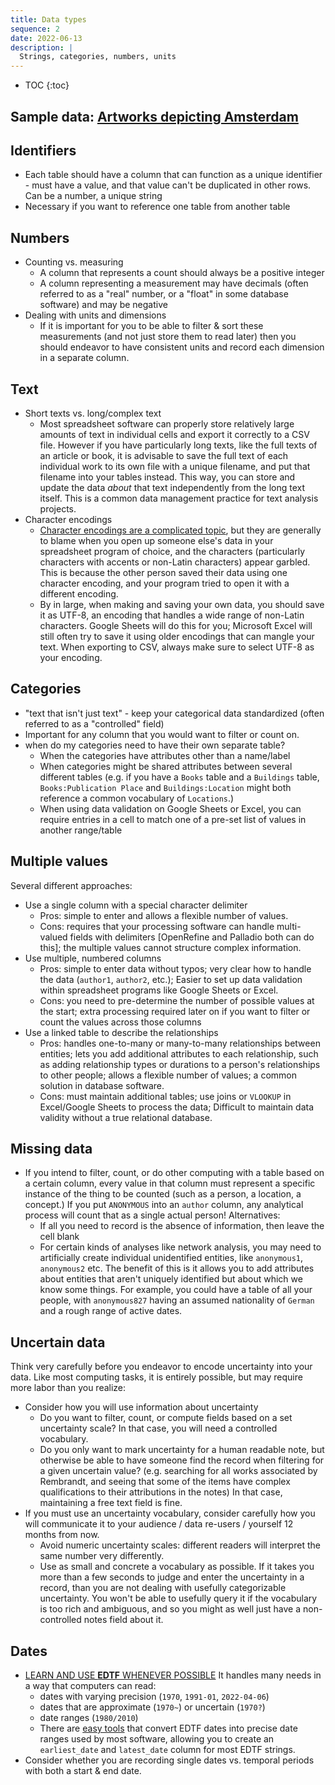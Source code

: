 ```yaml
---
title: Data types
sequence: 2
date: 2022-06-13
description: |
  Strings, categories, numbers, units
---
```


* TOC
{:toc}

## Sample data: [Artworks depicting Amsterdam](https://docs.google.com/spreadsheets/d/1P7or2IH0FZG0UsqHJRt71L3I8Ptxc80rxE7bai7ecUA/edit#gid=1462177897)

## Identifiers

- Each table should have a column that can function as a unique identifier - must have a value, and that value can't be duplicated in other rows. Can be a number, a unique string
- Necessary if you want to reference one table from another table

## Numbers

- Counting vs. measuring
  - A column that represents a count should always be a positive integer
  - A column representing a measurement may have decimals (often referred to as a "real" number, or a "float" in some database software) and may be negative
- Dealing with units and dimensions
  - If it is important for you to be able to filter & sort these measurements (and not just store them to read later) then you should endeavor to have consistent units and record each dimension in a separate column.

## Text

- Short texts vs. long/complex text
  - Most spreadsheet software can properly store relatively large amounts of text in individual cells and export it correctly to a CSV file. However if you have particularly long texts, like the full texts of an article or book, it is advisable to save the full text of each individual work to its own file with a unique filename, and put that filename into your tables instead. This way, you can store and update the data *about* that text independently from the long text itself. This is a common data management practice for text analysis projects.
- Character encodings
  - [Character encodings are a complicated topic](https://www.w3.org/International/questions/qa-what-is-encoding), but they are generally to blame when you open up someone else's data in your spreadsheet program of choice, and the characters (particularly characters with accents or non-Latin characters) appear garbled. This is because the other person saved their data using one character encoding, and your program tried to open it with a different encoding.
  - By in large, when making and saving your own data, you should save it as UTF-8, an encoding that handles a wide range of non-Latin characters. Google Sheets will do this for you; Microsoft Excel will still often try to save it using older encodings that can mangle your text. When exporting to CSV, always make sure to select UTF-8 as your encoding.

## Categories

- "text that isn't just text" - keep your categorical data standardized (often referred to as a "controlled" field)
- Important for any column that you would want to filter or count on.
- when do my categories need to have their own separate table?
  - When the categories have attributes other than a name/label
  - When categories might be shared attributes between several different tables (e.g. if you have a `Books` table and a `Buildings` table, `Books:Publication Place` and `Buildings:Location` might both reference a common vocabulary of `Locations`.)
  - When using data validation on Google Sheets or Excel, you can require entries in a cell to match one of a pre-set list of values in another range/table

## Multiple values

Several different approaches:

- Use a single column with a special character delimiter
  - Pros: simple to enter and allows a flexible number of values.
  - Cons: requires that your processing software can handle multi-valued fields with delimiters \[OpenRefine and Palladio both can do this\]; the multiple values cannot structure complex information.
- Use multiple, numbered columns
  - Pros: simple to enter data without typos; very clear how to handle the data (`author1`, `author2`, etc.); Easier to set up data validation within spreadsheet programs like Google Sheets or Excel.
  - Cons: you need to pre-determine the number of possible values at the start; extra processing required later on if you want to filter or count the values across those columns
- Use a linked table to describe the relationships
  - Pros: handles one-to-many or many-to-many relationships between entities; lets you add additional attributes to each relationship, such as adding relationship types or durations to a person's relationships to other people; allows a flexible number of values; a common solution in database software.
  - Cons: must maintain additional tables; use joins or `VLOOKUP` in Excel/Google Sheets to process the data; Difficult to maintain data validity without a true relational database.

## Missing data

- If you intend to filter, count, or do other computing with a table based on a certain column, every value in that column must represent a specific instance of the thing to be counted (such as a person, a location, a concept.) If you put `ANONYMOUS` into an `author` column, any analytical process will count that as a single actual person! Alternatives:
  - If all you need to record is the absence of information, then leave the cell blank
  - For certain kinds of analyses like network analysis, you may need to artificially create individual unidentified entities, like `anonymous1`, `anonymous2` etc. The benefit of this is it allows you to add attributes about entities that aren't uniquely identified but about which we know some things. For example, you could have a table of all your people, with `anonymous827` having an assumed nationality of `German` and a rough range of active dates.

## Uncertain data

Think very carefully before you endeavor to encode uncertainty into your data. Like most computing tasks, it is entirely possible, but may require more labor than you realize:

- Consider how you will use information about uncertainty
  - Do you want to filter, count, or compute fields based on a set uncertainty scale? In that case, you will need a controlled vocabulary.
  - Do you only want to mark uncertainty for a human readable note, but otherwise be able to have someone find the record when filtering for a given uncertain value? (e.g. searching for all works associated by Rembrandt, and seeing that some of the items have complex qualifications to their attributions in the notes) In that case, maintaining a free text field is fine.
- If you must use an uncertainty vocabulary, consider carefully how you will communicate it to your audience / data re-users / yourself 12 months from now.
  - Avoid numeric uncertainty scales: different readers will interpret the same number very differently.
  - Use as small and concrete a vocabulary as possible. If it takes you more than a few seconds to judge and enter the uncertainty in a record, than you are not dealing with usefully categorizable uncertainty. You won't be able to usefully query it if the vocabulary is too rich and ambiguous, and so you might as well just have a non-controlled notes field about it.

## Dates

- [LEARN AND USE **EDTF** WHENEVER POSSIBLE](https://miro.com/app/board/o9J_l_LUDX4=/) It handles many needs in a way that computers can read:
  - dates with varying precision (`1970`, `1991-01`, `2022-04-06`)
  - dates that are approximate (`1970~`) or uncertain (`1970?`)
  - date ranges (`1980/2010`)
  - There are [easy tools](https://matthewlincoln.net/pages/edtf.html) that convert EDTF dates into precise date ranges used by most software, allowing you to create an `earliest_date` and `latest_date` column for most EDTF strings.
- Consider whether you are recording single dates vs. temporal periods with both a start & end date.
